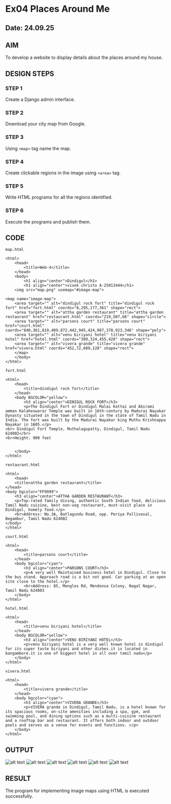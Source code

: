 # Ex04 Places Around Me
## Date: 24.09.25

## AIM
To develop a website to display details about the places around my house.

## DESIGN STEPS

### STEP 1
Create a Django admin interface.

### STEP 2
Download your city map from Google.

### STEP 3
Using ```<map>``` tag name the map.

### STEP 4
Create clickable regions in the image using ```<area>``` tag.

### STEP 5
Write HTML programs for all the regions identified.

### STEP 6
Execute the programs and publish them.

## CODE
```
map.html

<html>
    <head>
        <title>Web-4</title>
    </head>
    <body>
        <h1 align="center">Dindigul</h1>
        <h1 align="center">vivek christo A-25013444</h1>
    <img src="map.png" usemap="#image-map">

<map name="image-map">
    <area target="" alt="dindigul rock fort" title="dindigul rock fort" href="fort.html" coords="8,295,177,361" shape="rect">
    <area target="" alt="attha garden restaurant" title="attha garden restaurant" href="restaurant.html" coords="219,507,66" shape="circle">
    <area target="" alt="parsons court" title="parsons court" href="court.html" coords="840,361,819,409,872,442,945,424,987,378,923,346" shape="poly">
    <area target="" alt="venu biriyani hotel" title="venu biriyani hotel" href="hotel.html" coords="309,324,455,428" shape="rect">
    <area target="" alt="vivera grande" title="vivera grande" href="vivera.html" coords="452,72,689,128" shape="rect">
    </map>
    </body>
</html>

fort.html

<html>
    <head>
        <title>dindigul rock fort</title>
    </head>
    <body BGCOLOR="yellow">
        <h3 align="center">DINIGUL ROCK FORT</h3>
        <p>The Dindigul Fort or Dindigul Malai Kottai and Abirami amman Kalaheswarar Temple was built in 16th-century by Madurai Nayakar Dynasty situated in the town of Dindigul in the state of Tamil Nadu in India. The fort was built by the Madurai Nayakar king Muthu Krishnappa Nayakar in 1605.</p>
<br> Dindigul Fort Temple, Muthalagupatty, Dindigul, Tamil Nadu 624002</br>
<br>Height: 900 feet


    </body>
</html>

restaurant.html

<html>
    <head>
    <title>attha garden restaurant</title>
</head>
<body bgcolor="FF9999">
    <h3 align="center">ATTHA GARDEN RESTAURANT</h3>
    <p>Top-rated family dining, authentic South Indian food, delicious Tamil Nadu cuisine, best non-veg restaurant, must-visit place in Dindigul, homely food.</p>
    <br>Address: No.3A, Batlagundu Road, opp. Periya Pallivasal, Begambur, Tamil Nadu 624002
</body>
</html>

court.html

<html>
    <head>
        <title>parsons court</title>
    </head>
    <body bgcolor="cyan">
        <h3 align="center">PARSONS COURT</h3>
        <p>A very well Maintained business hotel in Dindigul. Close to the bus stand. Approach road is a bit not good. Car parking at an open site close to the hotel.</p>
        <br>Address: 85, Mengles Rd, Mendonsa Colony, Nagal Nagar, Tamil Nadu 624003
    </body>
</html>

hotel.html

<html>
    <head>
        <title>venu biriyani hotel</title>
    </head>
    <body BGCOLOR="yellow">
        <h3 align="center">VENU BIRIYANI HOTEL</h3>
        <p>venu biriyani hotel is a very well known hotel in dindigul for its super taste biriyani and other dishes.it is located in bangambore.it is one of biggest hotel in all over tamil nadu</p>
    </body>
</html>

vivera.html

<html>
    <head>
        <title>vivera grande</title>
    </head>
    <body bgcolor="cyan">
        <h3 align="center">VIVERA GRANDE</h3>
        <p>VIVERA grande in Dindigul, Tamil Nadu, is a hotel known for its spacious rooms, on-site amenities including a spa, gym, and swimming pool, and dining options such as a multi-cuisine restaurant and a rooftop bar and restaurant. It offers both indoor and outdoor pools and serves as a venue for events and functions. </p>
    </body>
</html>
```

## OUTPUT
![alt text](<Screenshot (24).png>)
![alt text](<Screenshot (25).png>)
![alt text](<Screenshot (26).png>)
![alt text](<Screenshot (27).png>)
![alt text](<Screenshot (28).png>)
![alt text](<Screenshot (29).png>)


## RESULT
The program for implementing image maps using HTML is executed successfully.
